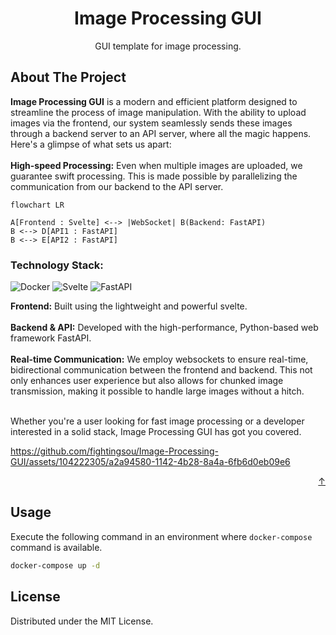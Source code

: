 <a name="readme-top"></a>
<div align="center">
  <h1 align="center">Image Processing GUI</h3>
  <p align="center">
    GUI template for image processing.
    <br />
  </p>
</div>

<!-- ABOUT THE PROJECT -->
## About The Project

**Image Processing GUI** is a modern and efficient platform designed to streamline the process of image manipulation. With the ability to upload images via the frontend, our system seamlessly sends these images through a backend server to an API server, where all the magic happens. Here's a glimpse of what sets us apart:
<br />
<br />
**High-speed Processing:** Even when multiple images are uploaded, we guarantee swift processing. This is made possible by parallelizing the communication from our backend to the API server.

```mermaid
flowchart LR

A[Frontend : Svelte] <--> |WebSocket| B(Backend: FastAPI)
B <--> D[API1 : FastAPI] 
B <--> E[API2 : FastAPI]
```

### Technology Stack:

![Docker](https://img.shields.io/badge/docker-%230db7ed.svg?style=for-the-badge&logo=docker&logoColor=white)
![Svelte](https://img.shields.io/badge/svelte-%23f1413d.svg?style=for-the-badge&logo=svelte&logoColor=white)
![FastAPI](https://img.shields.io/badge/FastAPI-005571?style=for-the-badge&logo=fastapi)

**Frontend:** Built using the lightweight and powerful svelte. <br /> <br />
**Backend & API:** Developed with the high-performance, Python-based web framework FastAPI. <br /> <br />
**Real-time Communication:** We employ websockets to ensure real-time, bidirectional communication between the frontend and backend. This not only enhances user experience but also allows for chunked image transmission, making it possible to handle large images without a hitch. <br /> <br />

Whether you're a user looking for fast image processing or a developer interested in a solid stack, Image Processing GUI has got you covered.

https://github.com/fightingsou/Image-Processing-GUI/assets/104222305/a2a94580-1142-4b28-8a4a-6fb6d0eb09e6

<p align="right"><a href="#readme-top">↑</a></p>

## Usage
Execute the following command in an environment where `docker-compose` command is available.

  ```sh
  docker-compose up -d
  ```

## License

Distributed under the MIT License. 
